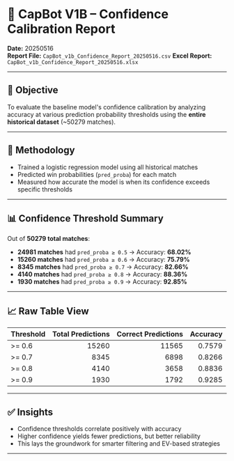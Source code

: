 # 📄 CapBot V1B – Confidence Calibration Report

**Date:** 20250516  
**Report File:** `CapBot_v1b_Confidence_Report_20250516.csv`
**Excel Report:** `CapBot_v1b_Confidence_Report_20250516.xlsx`

---

## 🎯 Objective
To evaluate the baseline model's confidence calibration by analyzing accuracy at various prediction probability thresholds using the **entire historical dataset** (~50279 matches).

---

## 🧠 Methodology
- Trained a logistic regression model using all historical matches
- Predicted win probabilities (`pred_proba`) for each match
- Measured how accurate the model is when its confidence exceeds specific thresholds

---

## 📊 Confidence Threshold Summary
Out of **50279 total matches**:
- **24981 matches** had `pred_proba ≥ 0.5` → Accuracy: **68.02%**
- **15260 matches** had `pred_proba ≥ 0.6` → Accuracy: **75.79%**
- **8345 matches** had `pred_proba ≥ 0.7` → Accuracy: **82.66%**
- **4140 matches** had `pred_proba ≥ 0.8` → Accuracy: **88.36%**
- **1930 matches** had `pred_proba ≥ 0.9` → Accuracy: **92.85%**

---

## 📈 Raw Table View
| Threshold   |   Total Predictions |   Correct Predictions |   Accuracy |
|:------------|--------------------:|----------------------:|-----------:|
| >= 0.6      |               15260 |                 11565 |     0.7579 |
| >= 0.7      |                8345 |                  6898 |     0.8266 |
| >= 0.8      |                4140 |                  3658 |     0.8836 |
| >= 0.9      |                1930 |                  1792 |     0.9285 |

---

## ✅ Insights
- Confidence thresholds correlate positively with accuracy
- Higher confidence yields fewer predictions, but better reliability
- This lays the groundwork for smarter filtering and EV-based strategies

---
